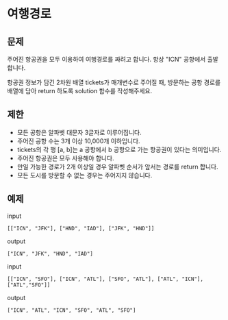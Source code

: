 # 여행경로

## 문제

주어진 항공권을 모두 이용하여 여행경로를 짜려고 합니다. 항상 "ICN" 공항에서 출발합니다.

항공권 정보가 담긴 2차원 배열 tickets가 매개변수로 주어질 때, 방문하는 공항 경로를 배열에 담아 return 하도록 solution 함수를 작성해주세요.

## 제한 

- 모든 공항은 알파벳 대문자 3글자로 이루어집니다.
- 주어진 공항 수는 3개 이상 10,000개 이하입니다.
- tickets의 각 행 [a, b]는 a 공항에서 b 공항으로 가는 항공권이 있다는 의미입니다.
- 주어진 항공권은 모두 사용해야 합니다.
- 만일 가능한 경로가 2개 이상일 경우 알파벳 순서가 앞서는 경로를 return 합니다.
- 모든 도시를 방문할 수 없는 경우는 주어지지 않습니다.

## 예제

input
``` 
[["ICN", "JFK"], ["HND", "IAD"], ["JFK", "HND"]]
```
output
``` 
["ICN", "JFK", "HND", "IAD"]
```

input
``` 
[["ICN", "SFO"], ["ICN", "ATL"], ["SFO", "ATL"], ["ATL", "ICN"], ["ATL","SFO"]]
```
output
``` 
["ICN", "ATL", "ICN", "SFO", "ATL", "SFO"]
```


